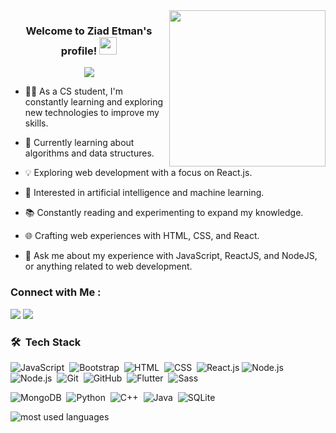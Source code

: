 <img width="250" align="right" src="https://c.tenor.com/_DOBjnGspYAAAAAM/code-coding.gif">

<h3 align="center">
  Welcome to Ziad Etman's profile!
  <img src="https://media.giphy.com/media/hvRJCLFzcasrR4ia7z/giphy.gif" width="28">
</h3>

<!-- Typing SVG by DenverCoder1 - https://github.com/DenverCoder1/readme-typing-svg -->
<p align="center">
  <a href="https://github.com/DenverCoder1/readme-typing-svg"><img src="https://readme-typing-svg.herokuapp.com/?lines=🎓%20Computer%20Science%20Student;Full-stack%20web%20developer;Always%20learning%20new%20things&font=Fira%20Code&center=true&width=440&height=45&color=f75c7e&vCenter=true&size=22"></a>
</p>

- 👨‍💻 As a CS student, I'm constantly learning and exploring new technologies to improve my skills.
- 🌱 Currently learning about algorithms and data structures.
- 💡 Exploring web development with a focus on React.js.
- 🤖 Interested in artificial intelligence and machine learning.
- 📚 Constantly reading and experimenting to expand my knowledge.
- 🌐 Crafting web experiences with HTML, CSS, and React.

- 💬 Ask me about my experience with JavaScript, ReactJS, and NodeJS, or anything related to web development.


### Connect with Me :

<a href="https://www.linkedin.com/in/ziad-etman-78b91a348/" target="_blank"><img src="https://img.shields.io/badge/-Ziad%20Etman-0077B5?style=for-the-badge&logo=Linkedin&logoColor=white"/></a>
<a href="https://t.me/E_ZooZ" target="_blank"><img src="https://img.shields.io/badge/-Ziad%20Etman-0077B5?style=for-the-badge&logo=Telegram&logoColor=white"/></a>
### 🛠 &nbsp;Tech Stack

![JavaScript](https://img.shields.io/badge/-JavaScript-05122A?style=flat&logo=javascript)&nbsp;
![Bootstrap](https://img.shields.io/badge/-Bootstrap-05122A?style=flat&logo=bootstrap&logoColor=563D7C)&nbsp;
![HTML](https://img.shields.io/badge/-HTML-05122A?style=flat&logo=HTML5)&nbsp;
![CSS](https://img.shields.io/badge/-CSS-05122A?style=flat&logo=CSS3&logoColor=1572B6)&nbsp;
![React.js](https://img.shields.io/badge/-React-05122A?style=flat&logo=react)
![Node.js](https://img.shields.io/badge/-Node.js-05122A?style=flat&logo=node.js&logoColor=339933)&nbsp;
![Node.js](https://img.shields.io/badge/-Node.js-05122A?style=flat&logo=node.js&logoColor=339933)&nbsp;
![Git](https://img.shields.io/badge/-Git-05122A?style=flat&logo=git)&nbsp;
![GitHub](https://img.shields.io/badge/-GitHub-05122A?style=flat&logo=github)&nbsp;
![Flutter](https://img.shields.io/badge/-Flutter-05122A?style=flat&logo=flutter&logoColor=02569B)&nbsp;
![Sass](https://img.shields.io/badge/-Sass-05122A?style=flat&logo=sass)&nbsp;

![MongoDB](https://img.shields.io/badge/-MongoDB-05122A?style=flat&logo=MongoDB)&nbsp;
![Python](https://img.shields.io/badge/-Python%20-05122A?style=flat&logo=python)&nbsp;
![C++](https://img.shields.io/badge/-C++-05122A?style=flat&logo=c%2B%2B)&nbsp;
![Java](https://img.shields.io/badge/java-%23ED8B00.svg?style=flat&logo=openjdk&logoColor=white)&nbsp;
![SQLite](https://img.shields.io/badge/sqlite-%2307405e.svg?style=flat&logo=sqlite&logoColor=white)&nbsp;








<img align="left" src="https://github-readme-stats.vercel.app/api/top-langs?username=1Ziad-Etman1&show_icons=true&locale=en&layout=compact&theme=radical" alt="most used languages" />
<br>

